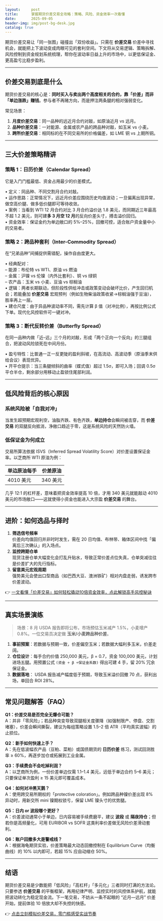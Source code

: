 ```yaml
---
layout:     post
title:      掌握期货价差交易全攻略：策略、风险、资金效率一次看懂
date:       2025-09-05
header-img: img/post-bg-desk.jpg
catalog: true
---
```


期货价差交易让「同一张图」碰撞出「双份收益」。只需在 **价差交易** 价差中寻找机会，就能把上下波动变成肉眼可见的套利空间。下文将从交易逻辑、策略拆解、风险控制到资金规划系统梳理，帮你在波动率日益上升的市场中，以更低保证金、更高盈亏比稳步盈利。

---

## 价差交易到底是什么

期货价差交易的核心是：**同时买入与卖出两个高度相关的合约，靠「价差」而非「单边涨跌」赚钱**。参与者不再赌方向，而是押注两条腿的相对强弱变化。

常见场景：

1. **月度价差交易**：同一品种的远近月合约对敲，如原油近月 vs 远月。
2. **品种价差交易**：一对能源、金属或农产品的跨品种对敲，如玉米 vs 小麦。
3. **跨所价差交易**：相同标的在不同交易所的价格偏差，如 LME 铜 vs 上期所铜。

---

## 三大价差策略精讲

### 策略 1：日历价差（Calendar Spread）

它是入门门槛最低、资金占用最少的价差模式。

• 定义：同品种、不同交割月合约对敲。  
• 运作思路：正常情况下，远近月价差应围绕历史均值波动；一旦偏离出现异常，做空高价腿、做多低价腿即可等待收敛。  
• 案例：当看到 WTI 12 月合约对比 3 月合约溢价达 1.8 美元，而同期近三年最高不超 1.2 美元，则可建**多 3 月空 12 月**的反向价差头寸，搏击溢价回归。  
• 资金效率：保证金约为单边敞口的 5%–25%，回撤可控，适合账户资金量中小的交易者。

### 策略 2：跨品种套利（Inter-Commodity Spread）

在“兄弟品种”间捕捉供需错配，操作自由度更大。

• 经典配对：  
  – 能源：布伦特 vs WTI、原油 vs 燃油  
  – 金属：沪镍 vs 伦镍（内外比套利）、铜 vs 绿铜  
  – 农产品：玉米 vs 小麦、豆油 vs 棕榈油  
• 逻辑：两者长期联动，但阶段性供给冲击或政策变动会破坏比价，产生回归机会；若能叠加 **价差交易** 宏观预判（例如生物柴油政策收紧→棕榈油强于豆油），胜率再上一层。  
• 建仓尺度：由于异品种波动率不同，需先计算 β 值（对冲比例），再按比例公式下单。现代化风控软件可一键对冲。

### 策略 3：断代反转价差（Butterfly Spread）

在同一品种内做「近–远」三个月的对敲，形成「两个正向一个反向」的三腿组合，把波动风险锁死在中间月份。

• 盈亏特性：比普通一正一反更陡的盈利斜坡，在高流动、高波动季（原油季末供给会议）表现优异。  
• 开平仓提示：当三条腿倾斜的曲率（蝶式值）超过 1.5σ，即可入场；回调 0.5σ 平仓半仓，剩余部分用移动止盈锁住尾部利润。  

---

## 低风险背后的核心原因

### 系统风险被「自我对冲」

当发生超预期宏观利空，油脂齐跌、有色齐跌，**单边持仓**会瞬间被击穿，而 **价差交易** 的双腿反向抵消，净敞口趋近于零，这是系统风险的天然防火墙。

### 低保证金为何成立

交易所算法依据 ISVS（Inferred Spread Volatility Score）对价差设置保证金率。以芝商所 WTI 原油为例：

| 单边原油每手 | 价差原油 |
|-------------|---------|
| 4010 美元    | 340 美元 |

几乎 12:1 的杠杆差，意味着把资金效率提高 10 倍，才用 340 美元就能敲动 4010 美元的市场敞口——这就使得小资金也能进入大宗盈 **价差交易** 的舞台。

---

## 进阶：如何选品与择时

1. **筛选信号频率**  
   价差向均值回归并非时时发生，需在 20 日均值、布林带、箱体区间中找「偏离后三次确认」的入场点。  
2. **监控跨期仓单**  
   现货注册仓单大幅变化会打乱升贴水，导致正常价差点位失真，仓单突减往往是价差扩大的先行指标。  
3. **留意美元宏观周期**  
   强势美元会使出口型商品（如巴西大豆、澳洲铁矿）相对内盘走弱，诱发跨市价差波动。

👉 [一文看懂「价差交易」如何轻松撬动10倍资金效率，点此解锁高手风控秘诀](https://okxdog.com/)

---

## 真实场景演练

> 场景：8 月 USDA 报告即将公布，市场预估玉米减产 1.5%，小麦增产 0.8%。一位交易员决定做 **玉米/小麦跨品种价差**。  
1. **事前预案**：若数据与预期一致，价差偏空玉米；若数据大幅利多玉米，价差走阔。  
2. **仓位设计**：每手合约价值 250,000 美元，β = 0.7，资金 100,000 美元，计划进场五腿。用预置公式 `(资金 ÷ β ÷保证金系数)` 得出可建 4 手，留 20% 冗余保证金。  
3. **数据落地**： USDA 报告减产幅度低于预期，导致玉米溢价回撤 70 点，获利出场，单回合 ROI 28%。

---

## 常见问题解答（FAQ）

**Q1：价差交易是否完全无爆仓可能？**  
A：并非「零风险」；若品种突变导致双腿相关度骤降（如强制限产、停盘、交割堵塞），价差会瞬间撕裂，建议为每组策略设置 1.5–2 倍 ATR（平均真实波幅）的止损位。

**Q2：新手如何快速上手？**  
A：先在低波幅农产品（豆粕、菜粕）或国债期货的 **日历价差** 练习，测试回测胜率 ≥ 60%，再逐步加仓或拓展到工业金属。

**Q3：手续费会不会吃掉利润？**  
A：以芝商所为例，一份价差单边仅需 1.1–1.4 美元，远低于单边合约 5–6 美元；只要保证单次盈利 ≥ 15 美元即可覆盖成本。

**Q4：如何对冲黑天鹅？**  
A：使用跨交易所期权的「protective coloration」。例如跨品种镍价差出现 8% 异动时，用新交所 mini 镍期权锁亏，保留 LME 镍头寸的优势腿。

**Q5：日内 or 波段哪个更好？**  
A：价差波动通常小于单边，日内容易被手续费磨平，建议 **波段** 或 **隔夜持仓**；但若你是高频量化，可用 EURIBOR  vs SOFR 这类利率价差做无风险价差滑动套利。

**Q6：账户回撤多大是警戒线？**  
A：根据海龟期货实验，价差策略最大动态回撤控制在 Equilibrium Curve（均衡曲线）的 10% 以内即可，若超 15% 应自动缩仓 50%。

---

## 结语

期货价差交易是少数能把「低风险」「高杠杆」「多元化」三者同时打满的方法论。只要参透 **价差交易** 的平衡框架，再用纪律严明、监控实时的风控体系护航，就能把波动转化为稳定现金流。下一笔交易，不妨从一条不起眼的 “近月—远月” 价差开始，提前体验 10 倍放大却不失控的快感。

👉 [点击立刻模拟价差交易，零门槛感受实战节奏](https://okxdog.com/)